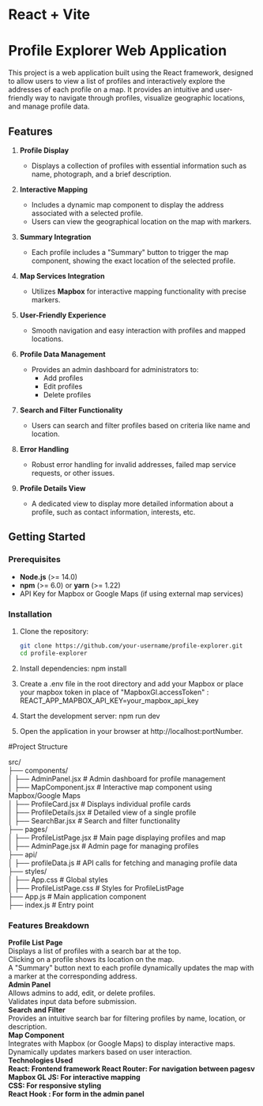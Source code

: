 # React + Vite

# Profile Explorer Web Application

This project is a web application built using the React framework, designed to allow users to view a list of profiles and interactively explore the addresses of each profile on a map. It provides an intuitive and user-friendly way to navigate through profiles, visualize geographic locations, and manage profile data.

## Features

1. **Profile Display**  
   - Displays a collection of profiles with essential information such as name, photograph, and a brief description.

2. **Interactive Mapping**  
   - Includes a dynamic map component to display the address associated with a selected profile.  
   - Users can view the geographical location on the map with markers.

3. **Summary Integration**  
   - Each profile includes a "Summary" button to trigger the map component, showing the exact location of the selected profile.

4. **Map Services Integration**  
   - Utilizes **Mapbox** for interactive mapping functionality with precise markers.

5. **User-Friendly Experience**  
   - Smooth navigation and easy interaction with profiles and mapped locations.

6. **Profile Data Management**  
   - Provides an admin dashboard for administrators to:
     - Add profiles
     - Edit profiles
     - Delete profiles

7. **Search and Filter Functionality**  
   - Users can search and filter profiles based on criteria like name and location.

8. **Error Handling**  
   - Robust error handling for invalid addresses, failed map service requests, or other issues.

9. **Profile Details View**  
    - A dedicated view to display more detailed information about a profile, such as contact information, interests, etc.

## Getting Started

### Prerequisites

- **Node.js** (>= 14.0)
- **npm** (>= 6.0) or **yarn** (>= 1.22)
- API Key for Mapbox or Google Maps (if using external map services)

### Installation

1. Clone the repository:

   ```bash
   git clone https://github.com/your-username/profile-explorer.git
   cd profile-explorer
2. Install dependencies:
    npm install
3. Create a .env file in the root directory and add your Mapbox or place your mapbox token in place of "MapboxGl.accessToken" :
    REACT_APP_MAPBOX_API_KEY=your_mapbox_api_key
4. Start the development server:
    npm run dev
5. Open the application in your browser at http://localhost:portNumber.


#Project Structure

src/<br>
├── components/<br>
│   ├── AdminPanel.jsx       # Admin dashboard for profile management<br>
│   ├── MapComponent.jsx     # Interactive map component using Mapbox/Google Maps<br>
│   ├── ProfileCard.jsx      # Displays individual profile cards<br>
│   ├── ProfileDetails.jsx   # Detailed view of a single profile<br>
│   ├── SearchBar.jsx        # Search and filter functionality<br>
├── pages/<br>
│   ├── ProfileListPage.jsx  # Main page displaying profiles and map<br>
│   ├── AdminPage.jsx        # Admin page for managing profiles<br>
├── api/<br>
│   ├── profileData.js       # API calls for fetching and managing profile data<br>
├── styles/<br>
│   ├── App.css              # Global styles<br>
│   ├── ProfileListPage.css  # Styles for ProfileListPage<br>
├── App.js                   # Main application component<br>
├── index.js                 # Entry point<br>


### Features Breakdown
<b>Profile List Page</b><br>
Displays a list of profiles with a search bar at the top.<br>
Clicking on a profile shows its location on the map.<br>
A "Summary" button next to each profile dynamically updates the map with a marker at the corresponding address.<br>
<b>Admin Panel</b><br>
Allows admins to add, edit, or delete profiles.<br>
Validates input data before submission.<br>
<b>Search and Filter</b><br>
Provides an intuitive search bar for filtering profiles by name, location, or description.<br>
<b>Map Component</b><br>
Integrates with Mapbox (or Google Maps) to display interactive maps.<br>
Dynamically updates markers based on user interaction.<br>
<b>Technologies Used<b><br>
React: Frontend framework
React Router: For navigation between pagesv
Mapbox GL JS: For interactive mapping<br>
CSS: For responsive styling<br>
React Hook : For form in the admin panel<br>
